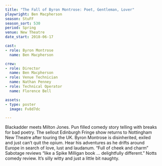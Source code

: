```yaml
---
title: "The Fall of Byron Montrose: Poet, Gentleman, Lover"
playwright: Ben Macpherson
season: StuFF
season_sort: 530
period: Spring
venue: New Theatre
date_start: 2018-06-17

cast:
- role: Byron Montrose 
  name: Ben Macpherson 

crew:
- role: Director 
  name: Ben Macpherson 
- role: Venue Technician
  name: Nathan Penney
- role: Technical Operator
  name: Florence Bell

assets:
- type: poster
  image: Fv8d7dc

---
```


Blackadder meets Milton Jones. Pun filled comedy story telling with breaks for bad poetry. The sellout Edinburgh Fringe show returns to Nottingham New Theatre after touring the UK. Byron Montrose is disinherited, exiled and just can’t quit the opium. Hear his adventures as he drifts around Europe in search of love, lust and laudanum. “Full of cheek and charm” Sabotage reviews “like a Spike Milligan book ... delightfully different.”  Notts comedy review.  It’s silly witty and just a little bit naughty.
